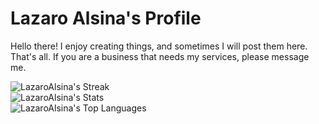 # Lazaro Alsina's Profile
Hello there! I enjoy creating things, and sometimes I will post them here. That's all. If you are a business that needs my services, please message me.
<p align="center">

![LazaroAlsina's Streak](https://github-readme-streak-stats.herokuapp.com/?user=LazaroAlsina&theme=dracula&hide_border=false)
<br>
![LazaroAlsina's Stats](https://github-readme-stats.vercel.app/api?username=LazaroAlsina&theme=dracula&show_icons=true&hide_border=false&count_private=false)
<br>
![LazaroAlsina's Top Languages](https://github-readme-stats.vercel.app/api/top-langs/?username=LazaroAlsina&theme=dracula&show_icons=true&hide_border=false&layout=compact)
<br>
</p>
